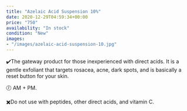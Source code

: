 ```yaml
---
title: "Azelaic Acid Suspension 10%"
date: 2020-12-29T04:59:34+00:00
price: "750"
availability: "In stock"
condition: "New"
images:
- "/images/azelaic-acid-suspension-10.jpg"
---
```


✔️The gateway product for those inexperienced with direct acids. It is a gentle exfoliant that targets rosacea, acne, dark spots, and is basically a reset button for your skin.

🕖 AM + PM.

✖️Do not use with peptides, other direct acids, and vitamin C.
